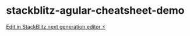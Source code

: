 # stackblitz-agular-cheatsheet-demo

[Edit in StackBlitz next generation editor ⚡️](https://stackblitz.com/~/github.com/kevinywlai/stackblitz-agular-cheatsheet-demo)